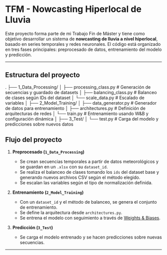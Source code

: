 # TFM - Nowcasting Hiperlocal de Lluvia

Este proyecto forma parte de mi Trabajo Fin de Máster y tiene como objetivo desarrollar un sistema de **nowcasting de lluvia a nivel hiperlocal**, basado en series temporales y redes neuronales. El código está organizado en tres fases principales: preprocesado de datos, entrenamiento del modelo y predicción.

---

## Estructura del proyecto
.
├── 1_Data_Processing/
│   ├── processing_class.py     # Generación de secuencias y guardado de datasets
│   ├── balancing_class.py      # Balanceo de clases según IDs del dataset
│   └── scale_data.py           # Escalado de variables
│
├── 2_Model_Training/
│   ├── data_generator.py       # Generador de datos para entrenamiento
│   ├── architectures.py        # Definición de arquitecturas de redes
│   └── train.py                # Entrenamiento usando W&B y configuración dinámica
│
├── 3_Test/
│   └── test.py                 # Carga del modelo y predicciones sobre nuevos datos


## Flujo del proyecto

1. **Preprocesado (`1_Data_Processing`)**  
   - Se crean secuencias temporales a partir de datos meteorológicos y se guardan en un `.xlsx` con su `dataset_id`.
   - Se realiza el balanceo de clases tomando los `ids` del dataset base y generando nuevos archivos CSV según el método elegido.
   - Se escalan las variables según el tipo de normalización definida.

2. **Entrenamiento (`2_Model_Training`)**  
   - Con un `dataset_id` y el método de balanceo, se genera el conjunto de entrenamiento.
   - Se define la arquitectura desde `architectures.py`.
   - Se entrena el modelo con seguimiento a través de [Weights & Biases](https://wandb.ai/).

3. **Predicción (`3_Test`)**  
   - Se carga el modelo entrenado y se hacen predicciones sobre nuevas secuencias.

---
